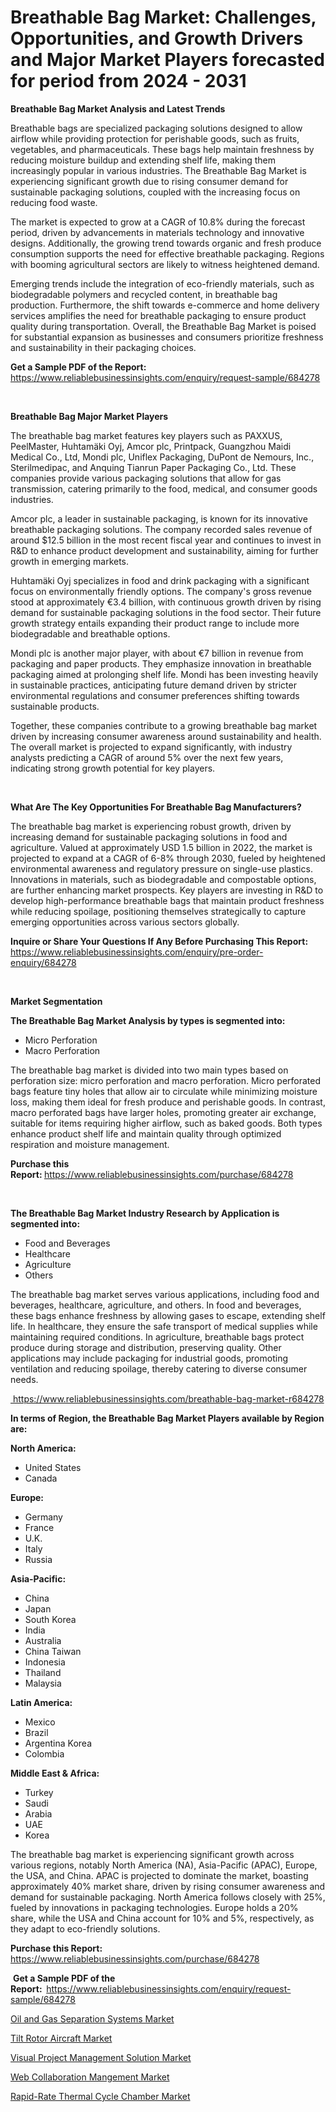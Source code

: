 <p><h1>Breathable Bag Market: Challenges, Opportunities, and Growth Drivers and Major Market Players forecasted for period from 2024 - 2031</h1></p><p><strong>Breathable Bag Market Analysis and Latest Trends</strong></p>
<p><p>Breathable bags are specialized packaging solutions designed to allow airflow while providing protection for perishable goods, such as fruits, vegetables, and pharmaceuticals. These bags help maintain freshness by reducing moisture buildup and extending shelf life, making them increasingly popular in various industries. The Breathable Bag Market is experiencing significant growth due to rising consumer demand for sustainable packaging solutions, coupled with the increasing focus on reducing food waste.</p><p>The market is expected to grow at a CAGR of 10.8% during the forecast period, driven by advancements in materials technology and innovative designs. Additionally, the growing trend towards organic and fresh produce consumption supports the need for effective breathable packaging. Regions with booming agricultural sectors are likely to witness heightened demand. </p><p>Emerging trends include the integration of eco-friendly materials, such as biodegradable polymers and recycled content, in breathable bag production. Furthermore, the shift towards e-commerce and home delivery services amplifies the need for breathable packaging to ensure product quality during transportation. Overall, the Breathable Bag Market is poised for substantial expansion as businesses and consumers prioritize freshness and sustainability in their packaging choices.</p></p>
<p><strong>Get a Sample PDF of the Report:&nbsp;</strong> <a href="https://www.reliablebusinessinsights.com/enquiry/request-sample/684278?utm_campaign=1138&utm_medium=2&utm_source=Github&utm_content=ia&utm_term=30102024&utm_id=breathable-bag">https://www.reliablebusinessinsights.com/enquiry/request-sample/684278</a></p>
<p>&nbsp;</p>
<p><strong>Breathable Bag Major Market Players</strong></p>
<p><p>The breathable bag market features key players such as PAXXUS, PeelMaster, Huhtamäki Oyj, Amcor plc, Printpack, Guangzhou Maidi Medical Co., Ltd, Mondi plc, Uniflex Packaging, DuPont de Nemours, Inc., Sterilmedipac, and Anquing Tianrun Paper Packaging Co., Ltd. These companies provide various packaging solutions that allow for gas transmission, catering primarily to the food, medical, and consumer goods industries.</p><p>Amcor plc, a leader in sustainable packaging, is known for its innovative breathable packaging solutions. The company recorded sales revenue of around $12.5 billion in the most recent fiscal year and continues to invest in R&D to enhance product development and sustainability, aiming for further growth in emerging markets.</p><p>Huhtamäki Oyj specializes in food and drink packaging with a significant focus on environmentally friendly options. The company's gross revenue stood at approximately €3.4 billion, with continuous growth driven by rising demand for sustainable packaging solutions in the food sector. Their future growth strategy entails expanding their product range to include more biodegradable and breathable options.</p><p>Mondi plc is another major player, with about €7 billion in revenue from packaging and paper products. They emphasize innovation in breathable packaging aimed at prolonging shelf life. Mondi has been investing heavily in sustainable practices, anticipating future demand driven by stricter environmental regulations and consumer preferences shifting towards sustainable products.</p><p>Together, these companies contribute to a growing breathable bag market driven by increasing consumer awareness around sustainability and health. The overall market is projected to expand significantly, with industry analysts predicting a CAGR of around 5% over the next few years, indicating strong growth potential for key players.</p></p>
<p>&nbsp;</p>
<p><strong>What Are The Key Opportunities For Breathable Bag Manufacturers?</strong></p>
<p><p>The breathable bag market is experiencing robust growth, driven by increasing demand for sustainable packaging solutions in food and agriculture. Valued at approximately USD 1.5 billion in 2022, the market is projected to expand at a CAGR of 6-8% through 2030, fueled by heightened environmental awareness and regulatory pressure on single-use plastics. Innovations in materials, such as biodegradable and compostable options, are further enhancing market prospects. Key players are investing in R&D to develop high-performance breathable bags that maintain product freshness while reducing spoilage, positioning themselves strategically to capture emerging opportunities across various sectors globally.</p></p>
<p><strong>Inquire or Share Your Questions If Any Before Purchasing This Report:</strong> <a href="https://www.reliablebusinessinsights.com/enquiry/pre-order-enquiry/684278?utm_campaign=1138&utm_medium=2&utm_source=Github&utm_content=ia&utm_term=30102024&utm_id=breathable-bag">https://www.reliablebusinessinsights.com/enquiry/pre-order-enquiry/684278</a></p>
<p>&nbsp;</p>
<p><strong>Market Segmentation</strong></p>
<p><strong>The Breathable Bag Market Analysis by types is segmented into:</strong></p>
<p><ul><li>Micro Perforation</li><li>Macro Perforation</li></ul></p>
<p><p>The breathable bag market is divided into two main types based on perforation size: micro perforation and macro perforation. Micro perforated bags feature tiny holes that allow air to circulate while minimizing moisture loss, making them ideal for fresh produce and perishable goods. In contrast, macro perforated bags have larger holes, promoting greater air exchange, suitable for items requiring higher airflow, such as baked goods. Both types enhance product shelf life and maintain quality through optimized respiration and moisture management.</p></p>
<p><strong>Purchase this Report:&nbsp;</strong><a href="https://www.reliablebusinessinsights.com/purchase/684278?utm_campaign=1138&utm_medium=2&utm_source=Github&utm_content=ia&utm_term=30102024&utm_id=breathable-bag">https://www.reliablebusinessinsights.com/purchase/684278</a></p>
<p>&nbsp;</p>
<p><strong>The Breathable Bag Market Industry Research by Application is segmented into:</strong></p>
<p><ul><li>Food and Beverages</li><li>Healthcare</li><li>Agriculture</li><li>Others</li></ul></p>
<p><p>The breathable bag market serves various applications, including food and beverages, healthcare, agriculture, and others. In food and beverages, these bags enhance freshness by allowing gases to escape, extending shelf life. In healthcare, they ensure the safe transport of medical supplies while maintaining required conditions. In agriculture, breathable bags protect produce during storage and distribution, preserving quality. Other applications may include packaging for industrial goods, promoting ventilation and reducing spoilage, thereby catering to diverse consumer needs.</p></p>
<p><a href="https://www.reliablebusinessinsights.com/breathable-bag-market-r684278?utm_campaign=1138&utm_medium=2&utm_source=Github&utm_content=ia&utm_term=30102024&utm_id=breathable-bag">&nbsp;https://www.reliablebusinessinsights.com/breathable-bag-market-r684278</a></p>
<p><strong>In terms of Region, the Breathable Bag Market Players available by Region are:</strong></p>
<p>
    <p> <strong> North America: </strong>
        <ul>
            <li>United States</li>
            <li>Canada</li>
        </ul>
        </p> 
    <p> <strong> Europe: </strong>
        <ul>
            <li>Germany</li>
            <li>France</li>
            <li>U.K.</li>
            <li>Italy</li>
            <li>Russia</li>
        </ul>
        </p> 
    <p> <strong> Asia-Pacific: </strong>
        <ul>
            <li>China</li>
            <li>Japan</li>
            <li>South Korea</li>
            <li>India</li>
            <li>Australia</li>
            <li>China Taiwan</li>
            <li>Indonesia</li>
            <li>Thailand</li>
            <li>Malaysia</li>
        </ul>
        </p> 
    <p> <strong> Latin America: </strong>
        <ul>
            <li>Mexico</li>
            <li>Brazil</li>
            <li>Argentina Korea</li>
            <li>Colombia</li>
        </ul>
        </p> 
    <p> <strong> Middle East & Africa: </strong>
        <ul>
            <li>Turkey</li>
            <li>Saudi</li>
            <li>Arabia</li>
            <li>UAE</li>
            <li>Korea</li>
        </ul>
    </p>
    </p>
<p><p>The breathable bag market is experiencing significant growth across various regions, notably North America (NA), Asia-Pacific (APAC), Europe, the USA, and China. APAC is projected to dominate the market, boasting approximately 40% market share, driven by rising consumer awareness and demand for sustainable packaging. North America follows closely with 25%, fueled by innovations in packaging technologies. Europe holds a 20% share, while the USA and China account for 10% and 5%, respectively, as they adapt to eco-friendly solutions.</p></p>
<p><strong>Purchase this Report: </strong><a href="https://www.reliablebusinessinsights.com/purchase/684278?utm_campaign=1138&utm_medium=2&utm_source=Github&utm_content=ia&utm_term=30102024&utm_id=breathable-bag">https://www.reliablebusinessinsights.com/purchase/684278</a></p>
<p>&nbsp;<strong>Get a Sample PDF of the Report:&nbsp;&nbsp;</strong><a href="https://www.reliablebusinessinsights.com/enquiry/request-sample/684278?utm_campaign=1138&utm_medium=2&utm_source=Github&utm_content=ia&utm_term=30102024&utm_id=breathable-bag">https://www.reliablebusinessinsights.com/enquiry/request-sample/684278</a></p>
<p><strong></strong></p>
<p><p><a href="https://issuu.com/reportprime-2/docs/oil-and-gas-separation-systems-mark_025f172a554d9e?utm_campaign=1138&utm_medium=2&utm_source=Github&utm_content=ia&utm_term=30102024&utm_id=breathable-bag">Oil and Gas Separation Systems Market</a></p><p><a href="https://github.com/mynearvphamillwd7/Market-Research-Report-List-1/blob/main/tilt-rotor-aircraft-market.md?utm_campaign=1138&utm_medium=2&utm_source=Github&utm_content=ia&utm_term=30102024&utm_id=breathable-bag">Tilt Rotor Aircraft Market</a></p><p><a href="https://www.linkedin.com/pulse/visual-project-management-solution-market-evolution-global-trends-pvm1f?utm_campaign=1138&utm_medium=2&utm_source=Github&utm_content=ia&utm_term=30102024&utm_id=breathable-bag">Visual Project Management Solution Market</a></p><p><a href="https://www.linkedin.com/pulse/global-web-collaboration-mangement-market-trends-analysis-future-zbprf?utm_campaign=1138&utm_medium=2&utm_source=Github&utm_content=ia&utm_term=30102024&utm_id=breathable-bag">Web Collaboration Mangement Market</a></p><p><a href="https://issuu.com/reportprime-2/docs/rapid-rate-thermal-cycle-chamber-ma_6aa359af11a130?utm_campaign=1138&utm_medium=2&utm_source=Github&utm_content=ia&utm_term=30102024&utm_id=breathable-bag">Rapid-Rate Thermal Cycle Chamber Market</a></p></p>